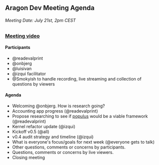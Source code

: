 ## Aragon Dev Meeting Agenda
###### Meeting Date: July 21st, 2pm CEST
### [Meeting video](https://youtu.be/XwKnGjw0Nqs)
#### Participants
- @readevalprint
- @onbjerg
- @luisivan
- @izqui facilitator
- @Smokyish to handle recording, live streaming and collection of questions by viewers
#### Agenda
- Welcoming @onbjerg. How is research going?
- Accounting app progress (@readevalprint)
- Propose researching to see if [populus](https://populus.readthedocs.io) would be a viable framework (@readevalprint)
- Kernel refactor update (@izqui)
- Kickoff v0.5 (@all)
- v0.4 audit strategy and timeline (@izqui)
- What is everyone's focus/goals for next week (@everyone gets to talk)
- Other questions, comments or concerns by participants.
- Questions, comments or concerns by live viewers.
- Closing meeting
